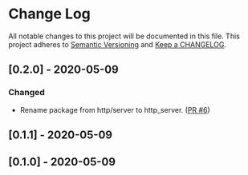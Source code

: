 # Change Log

All notable changes to this project will be documented in this file. This project adheres to [Semantic Versioning](http://semver.org/) and [Keep a CHANGELOG](http://keepachangelog.com/).

## [0.2.0] - 2020-05-09

### Changed

- Rename package from http/server to http_server. ([PR #6](https://github.com/ponylang/http_server/pull/6))

## [0.1.1] - 2020-05-09

## [0.1.0] - 2020-05-09

